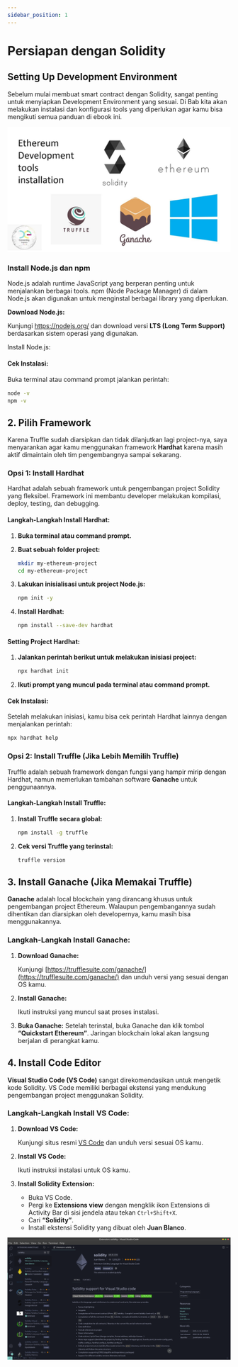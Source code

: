 ```yaml
---
sidebar_position: 1
---
```


# Persiapan dengan Solidity

## Setting Up Development Environment

Sebelum mulai membuat smart contract dengan Solidity, sangat penting untuk menyiapkan Development Environment yang sesuai. Di Bab kita akan melakukan instalasi dan konfigurasi tools yang diperlukan agar kamu bisa mengikuti semua panduan di ebook ini.

![DE tools](./img/2.png)

### Install Node.js dan npm

Node.js adalah runtime JavaScript yang berperan penting untuk menjalankan berbagai tools. npm (Node Package Manager) di dalam Node.js akan digunakan untuk menginstal berbagai library yang diperlukan.

**Download Node.js:**

Kunjungi https://nodejs.org/ dan download versi **LTS (Long Term Support)** berdasarkan sistem operasi yang digunakan.

Install Node.js:

#### Cek Instalasi:

Buka terminal atau command prompt jalankan perintah:

```sh
node -v
npm -v
```

## 2. Pilih Framework

Karena Truffle sudah diarsipkan dan tidak dilanjutkan lagi project-nya, saya menyarankan agar kamu menggunakan framework **Hardhat** karena masih aktif dimaintain oleh tim pengembangnya sampai sekarang.

### Opsi 1: Install Hardhat

Hardhat adalah sebuah framework untuk pengembangan project Solidity yang fleksibel. Framework ini membantu developer melakukan kompilasi, deploy, testing, dan debugging.

#### Langkah-Langkah Install Hardhat:

1. **Buka terminal atau command prompt.**
2. **Buat sebuah folder project:**

   ```bash
   mkdir my-ethereum-project
   cd my-ethereum-project
   ```

3. **Lakukan inisialisasi untuk project Node.js:**

   ```bash
   npm init -y
   ```

4. **Install Hardhat:**

   ```bash
   npm install --save-dev hardhat
   ```

#### Setting Project Hardhat:

1. **Jalankan perintah berikut untuk melakukan inisiasi project:**

   ```bash
   npx hardhat init
   ```

2. **Ikuti prompt yang muncul pada terminal atau command prompt.**

#### Cek Instalasi:

Setelah melakukan inisiasi, kamu bisa cek perintah Hardhat lainnya dengan menjalankan perintah:

```bash
npx hardhat help
```

### Opsi 2: Install Truffle (Jika Lebih Memilih Truffle)

Truffle adalah sebuah framework dengan fungsi yang hampir mirip dengan Hardhat, namun memerlukan tambahan software **Ganache** untuk penggunaannya.

#### Langkah-Langkah Install Truffle:

1. **Install Truffle secara global:**

   ```bash
   npm install -g truffle
   ```

2. **Cek versi Truffle yang terinstal:**

   ```bash
   truffle version
   ```

## 3. Install Ganache (Jika Memakai Truffle)

**Ganache** adalah local blockchain yang dirancang khusus untuk pengembangan project Ethereum. Walaupun pengembangannya sudah dihentikan dan diarsipkan oleh developernya, kamu masih bisa menggunakannya.

### Langkah-Langkah Install Ganache:

1. **Download Ganache:**

   Kunjungi [https://trufflesuite.com/ganache/](https://trufflesuite.com/ganache/) dan unduh versi yang sesuai dengan OS kamu.

2. **Install Ganache:**

   Ikuti instruksi yang muncul saat proses instalasi.

3. **Buka Ganache:**
   Setelah terinstal, buka Ganache dan klik tombol **“Quickstart Ethereum”**. Jaringan blockchain lokal akan langsung berjalan di perangkat kamu.

## 4. Install Code Editor

**Visual Studio Code (VS Code)** sangat direkomendasikan untuk mengetik kode Solidity. VS Code memiliki berbagai ekstensi yang mendukung pengembangan project menggunakan Solidity.

### Langkah-Langkah Install VS Code:

1. **Download VS Code:**

   Kunjungi situs resmi [VS Code](https://code.visualstudio.com/) dan unduh versi sesuai OS kamu.

2. **Install VS Code:**

   Ikuti instruksi instalasi untuk OS kamu.

3. **Install Solidity Extension:**
   -  Buka VS Code.
   -  Pergi ke **Extensions view** dengan mengklik ikon Extensions di Activity Bar di sisi jendela atau tekan `Ctrl+Shift+X`.
   -  Cari **“Solidity”**.
   -  Install ekstensi Solidity yang dibuat oleh **Juan Blanco**.

![VS code Extension](./img/3.png)

